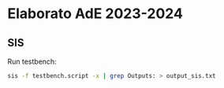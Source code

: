 # Elaborato AdE 2023-2024

## SIS

Run testbench:

```bash
sis -f testbench.script -x | grep Outputs: > output_sis.txt
```
